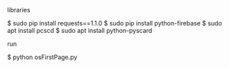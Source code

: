 libraries

$ sudo pip install requests==1.1.0
$ sudo pip install python-firebase
$ sudo apt install pcscd
$ sudo apt install python-pyscard

run

$ python osFirstPage.py
